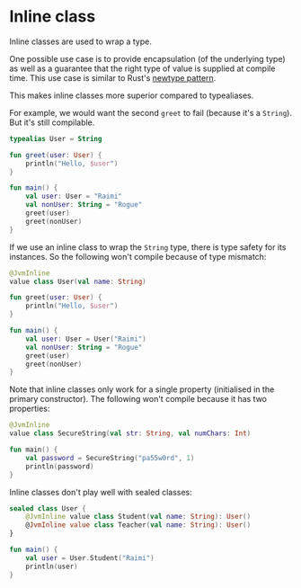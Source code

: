 # Inline class

Inline classes are used to wrap a type.

One possible use case is to provide encapsulation (of the underlying type) as well as a guarantee that the right type of value is supplied at compile time. This use case is similar to Rust's [newtype pattern](https://doc.rust-lang.org/book/ch19-04-advanced-types.html).

This makes inline classes more superior compared to typealiases.

For example, we would want the second `greet` to fail (because it's a `String`). But it's still compilable.

```kotlin
typealias User = String

fun greet(user: User) {
    println("Hello, $user")
}

fun main() {
    val user: User = "Raimi"
    val nonUser: String = "Rogue"
    greet(user)
    greet(nonUser)
}
```

If we use an inline class to wrap the `String` type, there is type safety for its instances. So the following won't compile because of type mismatch:

```kotlin
@JvmInline
value class User(val name: String)

fun greet(user: User) {
    println("Hello, $user")
}

fun main() {
    val user: User = User("Raimi")
    val nonUser: String = "Rogue"
    greet(user)
    greet(nonUser)
}
```

Note that inline classes only work for a single property (initialised in the primary constructor). The following won't compile because it has two properties:

```kotlin
@JvmInline
value class SecureString(val str: String, val numChars: Int)

fun main() {
    val password = SecureString("pa55w0rd", 1)
    println(password)
}
```

Inline classes don't play well with sealed classes:

```kotlin
sealed class User {
    @JvmInline value class Student(val name: String): User()
    @JvmInline value class Teacher(val name: String): User()
}

fun main() {
    val user = User.Student("Raimi")
    println(user)
}
```
